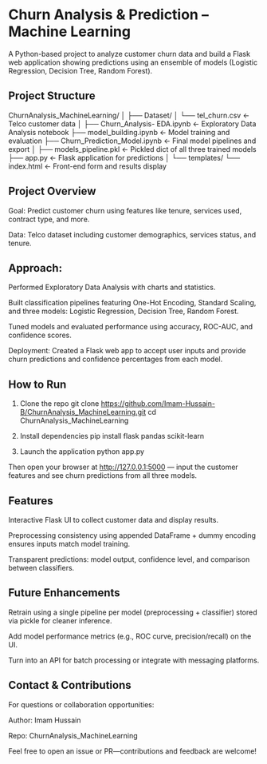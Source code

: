 # Churn Analysis & Prediction – Machine Learning

A Python-based project to analyze customer churn data and build a Flask web application showing predictions using an ensemble of models (Logistic Regression, Decision Tree, Random Forest).

## Project Structure
ChurnAnalysis_MachineLearning/
│
├── Dataset/
│   └── tel_churn.csv              ← Telco customer data
│
├── Churn_Analysis- EDA.ipynb      ← Exploratory Data Analysis notebook
├── model_building.ipynb           ← Model training and evaluation
├── Churn_Prediction_Model.ipynb   ← Final model pipelines and export
│
├── models_pipeline.pkl            ← Pickled dict of all three trained models
├── app.py                         ← Flask application for predictions
│
└── templates/
    └── index.html                 ← Front-end form and results display

## Project Overview

Goal: Predict customer churn using features like tenure, services used, contract type, and more.

Data: Telco dataset including customer demographics, services status, and tenure.

## Approach:

Performed Exploratory Data Analysis with charts and statistics.

Built classification pipelines featuring One-Hot Encoding, Standard Scaling, and three models: Logistic Regression, Decision Tree, Random Forest.

Tuned models and evaluated performance using accuracy, ROC-AUC, and confidence scores.

Deployment: Created a Flask web app to accept user inputs and provide churn predictions and confidence percentages from each model.

## How to Run
1. Clone the repo
git clone https://github.com/Imam-Hussain-B/ChurnAnalysis_MachineLearning.git
cd ChurnAnalysis_MachineLearning

2. Install dependencies
pip install flask pandas scikit-learn

3. Launch the application
python app.py


Then open your browser at http://127.0.0.1:5000 — input the customer features and see churn predictions from all three models.

## Features

Interactive Flask UI to collect customer data and display results.

Preprocessing consistency using appended DataFrame + dummy encoding ensures inputs match model training.

Transparent predictions: model output, confidence level, and comparison between classifiers.

## Future Enhancements

Retrain using a single pipeline per model (preprocessing + classifier) stored via pickle for cleaner inference.

Add model performance metrics (e.g., ROC curve, precision/recall) on the UI.

Turn into an API for batch processing or integrate with messaging platforms.

## Contact & Contributions

For questions or collaboration opportunities:

Author: Imam Hussain

Repo: ChurnAnalysis_MachineLearning

Feel free to open an issue or PR—contributions and feedback are welcome!
